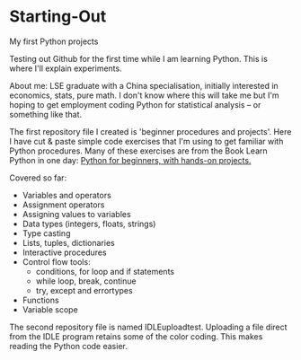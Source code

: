# Starting-Out

My first Python projects

Testing out Github for the first time while I am learning Python. This is where I'll explain experiments. 

About me: LSE graduate with a China specialisation, initially interested in economics, stats, pure math. I don't know where this will take me but I'm hoping to get employment coding Python for statistical analysis – or something like that. 


The first repository file I created is 'beginner procedures and projects'. Here I have cut & paste simple code exercises that I'm using to get familiar with Python procedures. Many of these exercises are from the Book Learn Python in one day: [Python for beginners, with hands-on projects.](https://www.amazon.com/Learn-Python-One-Well-Hands/dp/1546488332/ref=sr_1_3?ie=UTF8&qid=1518364938&sr=8-3&keywords=Learn+Python+in+one+day&dpID=51iNedkheKL&preST=_SY291_BO1,204,203,200_QL40_&dpSrc=srch)

Covered so far:
- Variables and operators
- Assignment operators
- Assigning values to variables
- Data types (integers, floats, strings)
- Type casting
- Lists, tuples, dictionaries
- Interactive procedures
- Control flow tools:  
  - conditions, for loop and if statements
  - while loop, break, continue
  - try, except and errortypes
- Functions
- Variable scope


The second repository file is named IDLEuploadtest. Uploading a file direct from the IDLE program retains some of the color coding. 
This makes reading the Python code easier. 
